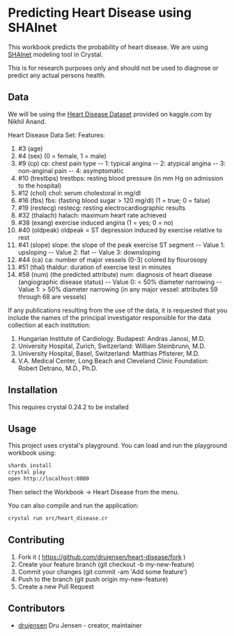 # Predicting Heart Disease using SHAInet 

This workbook predicts the probability of heart disease.  We are using [SHAInet](https://github.com/NeuraLegion/shainet) modeling tool in Crystal.

This is for research purposes only and should not be used to diagnose or predict any actual persons health.

## Data

We will be using the [Heart Disease Dataset](https://www.kaggle.com/imnikhilanand/heart-attack-prediction) provided on kaggle.com by Nikhil Anand.

Heart Disease Data Set: 
Features: 
1. #3 (age) 
2. #4 (sex) (0 = female, 1 = male) 
3. #9 (cp) cp: chest pain type -- 1: typical angina -- 2: atypical angina -- 3: non-anginal pain -- 4: asymptomatic 
4. #10 (trestbps) trestbps: resting blood pressure (in mm Hg on admission to the hospital) 
5. #12 (chol) chol: serum cholestoral in mg/dl
6. #16 (fbs) fbs: (fasting blood sugar > 120 mg/dl) (1 = true; 0 = false)
7. #19 (restecg) restecg: resting electrocardiographic results
8. #32 (thalach) halach: maximum heart rate achieved
9. #38 (exang) exercise induced angina (1 = yes; 0 = no)
10. #40 (oldpeak) oldpeak = ST depression induced by exercise relative to rest
11. #41 (slope) slope: the slope of the peak exercise ST segment -- Value 1: upsloping -- Value 2: flat -- Value 3: downsloping
12. #44 (ca) ca: number of major vessels (0-3) colored by flourosopy
13. #51 (thal) thaldur: duration of exercise test in minutes
14. #58 (num) (the predicted attribute) num: diagnosis of heart disease (angiographic disease status) -- Value 0: < 50% diameter narrowing -- Value 1: > 50% diameter narrowing (in any major vessel: attributes 59 through 68 are vessels)

If any publications resulting from the use of the data, it is requested that you include the names of the principal investigator responsible for the data collection at each institution:

 1. Hungarian Institute of Cardiology. Budapest: Andras Janosi, M.D.
 2. University Hospital, Zurich, Switzerland: William Steinbrunn, M.D.
 3. University Hospital, Basel, Switzerland: Matthias Pfisterer, M.D.
 4. V.A. Medical Center, Long Beach and Cleveland Clinic Foundation: Robert Detrano, M.D., Ph.D.

## Installation

This requires crystal 0.24.2 to be installed

## Usage

This project uses crystal's playground.  You can load and run the playground workbook using:
```bash
shards install
crystal play
open http://localhost:8080
```
Then select the Workbook -> Heart Disease from the menu.

You can also compile and run the application:
```bash
crystal run src/heart_disease.cr
```

## Contributing

1. Fork it ( https://github.com/drujensen/heart-disease/fork )
2. Create your feature branch (git checkout -b my-new-feature)
3. Commit your changes (git commit -am 'Add some feature')
4. Push to the branch (git push origin my-new-feature)
5. Create a new Pull Request

## Contributors

- [drujensen](https://github.com/drujensen) Dru Jensen - creator, maintainer

